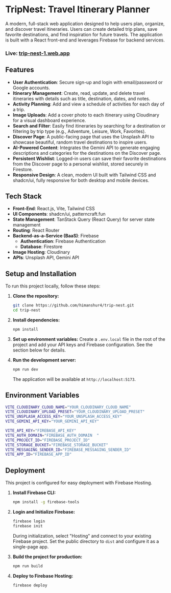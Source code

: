 # TripNest: Travel Itinerary Planner 

A modern, full-stack web application designed to help users plan, organize, and discover travel itineraries. Users can create detailed trip plans, save favorite destinations, and find inspiration for future travels. The application is built with a React front-end and leverages Firebase for backend services.

### Live: [trip-nest-1.web.app](https://trip-nest-1.web.app)

## Features

- **User Authentication**: Secure sign-up and login with email/password or Google accounts.
- **Itinerary Management**: Create, read, update, and delete travel itineraries with details such as title, destination, dates, and notes.
- **Activity Planning**: Add and view a schedule of activities for each day of a trip.
- **Image Uploads**: Add a cover photo to each itinerary using Cloudinary for a visual dashboard experience.
- **Search and Filter**: Easily find itineraries by searching for a destination or filtering by trip type (e.g., Adventure, Leisure, Work, Favorites).
- **Discover Page**: A public-facing page that uses the Unsplash API to showcase beautiful, random travel destinations to inspire users.
- **AI-Powered Content**: Integrates the Gemini API to generate engaging descriptions and categories for the destinations on the Discover page.
- **Persistent Wishlist**: Logged-in users can save their favorite destinations from the Discover page to a personal wishlist, stored securely in Firestore.
- **Responsive Design**: A clean, modern UI built with Tailwind CSS and shadcn/ui, fully responsive for both desktop and mobile devices.

## Tech Stack

- **Front-End**: React.js, Vite, Tailwind CSS
- **UI Components**: shadcn/ui, patterncraft.fun
- **State Management**: TanStack Query (React Query) for server state management
- **Routing**: React Router
- **Backend-as-a-Service (BaaS)**: Firebase
  - **Authentication**: Firebase Authentication
  - **Database**: Firestore
- **Image Hosting**: Cloudinary
- **APIs**: Unsplash API, Gemini API

## Setup and Installation

To run this project locally, follow these steps:

1.  **Clone the repository:**
    ```bash
    git clone https://github.com/himanshur4/trip-nest.git
    cd trip-nest
    ```

2.  **Install dependencies:**
    ```bash
    npm install
    ```

3.  **Set up environment variables:**
    Create a `.env.local` file in the root of the project and add your API keys and Firebase configuration. See the section below for details.

4.  **Run the development server:**
    ```bash
    npm run dev
    ```
    The application will be available at `http://localhost:5173`.

## Environment Variables

 ```bash
VITE_CLOUDINARY_CLOUD_NAME="YOUR_CLOUDINARY_CLOUD_NAME"
VITE_CLOUDINARY_UPLOAD_PRESET="YOUR_CLOUDINARY_UPLOAD_PRESET"
VITE_UNSPLASH_ACCESS_KEY="YOUR_UNSPLASH_ACCESS_KEY"
VITE_GEMINI_API_KEY="YOUR_GEMINI_API_KEY"

VITE_API_KEY="FIREBASE_API_KEY"
VITE_AUTH_DOMAIN="FIREBASE_AUTH_DOMAIN  "
VITE_PROJECT_ID="FIREBASE_PROJECT_ID"
VITE_STORAGE_BUCKET="FIREBASE_STORAGE_BUCKET"
VITE_MESSAGING_SENDER_ID="FIREBASE_MESSAGING_SENDER_ID"
VITE_APP_ID="FIREBASE_APP_ID"
```

## Deployment

This project is configured for easy deployment with Firebase Hosting.

1.  **Install Firebase CLI:**
    ```bash
    npm install -g firebase-tools
    ```

2.  **Login and Initialize Firebase:**
    ```bash
    firebase login
    firebase init
    ```
    During initialization, select "Hosting" and connect to your existing Firebase project. Set the public directory to `dist` and configure it as a single-page app.

3.  **Build the project for production:**
    ```bash
    npm run build
    ```

4.  **Deploy to Firebase Hosting:**
    ```bash
    firebase deploy
    ```

